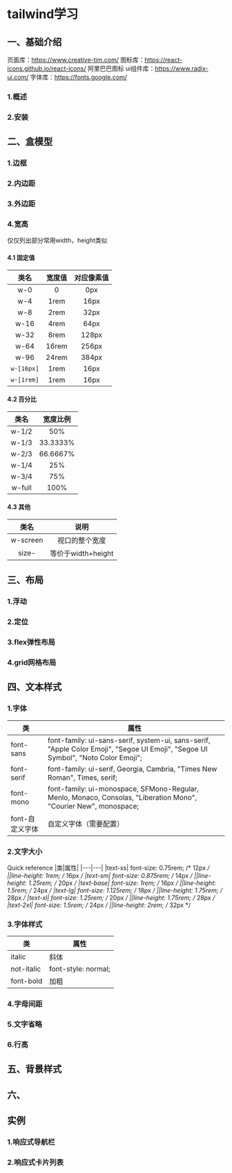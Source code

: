 # tailwind学习
## 一、基础介绍
页面库：https://www.creative-tim.com/
图标库：https://react-icons.github.io/react-icons/
阿里巴巴图标
ui组件库：https://www.radix-ui.com/
字体库：https://fonts.google.com/
### 1.概述

### 2.安装

## 二、盒模型
### 1.边框

### 2.内边距

### 3.外边距

### 4.宽高
仅仅列出部分常用width，height类似
#### 4.1 固定值
|类名|	宽度值|	对应像素值|
|:----:|:----:|:----:|
|w-0	|0	|0px
|w-4	|1rem	|16px
|w-8	|2rem	|32px
|w-16	|4rem	|64px
|w-32	|8rem	|128px
|w-64	|16rem	|256px
|w-96 |24rem	|384px
|`w-[16px]`|1rem|16px|
|`w-[1rem]`|1rem|16px|

#### 4.2 百分比
|类名|	宽度比例|
|:----:|:----:|
|w-1/2|	50%|
|w-1/3|	33.3333%|
|w-2/3|	66.6667%|
|w-1/4|	25%|
|w-3/4|	75%|
|w-full|	100%|
#### 4.3 其他
|类名|	说明|
|:----:|:----:|
| w-screen|视口的整个宽度|
|size-|等价于width+height|

## 三、布局

### 1.浮动

### 2.定位

### 3.flex弹性布局

### 4.grid网格布局

## 四、文本样式
### 1.字体
|类|属性|
|----|----|
|font-sans	|font-family: ui-sans-serif, system-ui, sans-serif, "Apple Color Emoji", "Segoe UI Emoji", "Segoe UI Symbol", "Noto Color Emoji";|
|font-serif	|font-family: ui-serif, Georgia, Cambria, "Times New Roman", Times, serif;|
|font-mono	|font-family: ui-monospace, SFMono-Regular, Menlo, Monaco, Consolas, "Liberation Mono", "Courier New", monospace;|
|font-自定义字体|自定义字体（需要配置）|

### 2.文字大小

Quick reference
|类|属性|
|---|---|
|text-xs|	font-size: 0.75rem; /* 12px */
||line-height: 1rem; /* 16px */
|text-sm|	font-size: 0.875rem; /* 14px */
||line-height: 1.25rem; /* 20px */
|text-base|	font-size: 1rem; /* 16px */
||line-height: 1.5rem; /* 24px */
|text-lg|	font-size: 1.125rem; /* 18px */
||line-height: 1.75rem; /* 28px */
|text-xl|	font-size: 1.25rem; /* 20px */
||line-height: 1.75rem; /* 28px */
|text-2xl|	font-size: 1.5rem; /* 24px */
||line-height: 2rem; /* 32px */

### 3.字体样式
|类|属性|
|---|---|
|italic	|斜体|
|not-italic	|font-style: normal;|
|font-bold|加粗|

### 4.字母间距

### 5.文字省略

### 6.行高



## 五、背景样式

## 六、



## 实例
### 1.响应式导航栏

### 2.响应式卡片列表